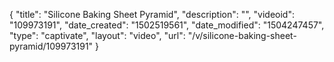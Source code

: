 {
    "title": "Silicone Baking Sheet Pyramid",
    "description": "",
    "videoid": "109973191",
    "date_created": "1502519561",
    "date_modified": "1504247457",
    "type": "captivate",
    "layout": "video",
    "url": "\/v\/silicone-baking-sheet-pyramid\/109973191"
}